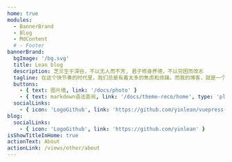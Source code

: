 ```yaml
---
home: true
modules:
  - BannerBrand
  - Blog
  - MdContent
  # - Footer
bannerBrand:
  bgImage: '/bg.svg'
  title: Lean blog 
  description: 芝兰生于深谷，不以无人而不芳, 君子修身养德，不以穷困而改志
  tagline: 在这个快节奏的时代里，我们总是有着太多的焦虑和烦躁。而我的博客，就是一个安静的角落，一片属于我自己的绿洲。我的博客是一个独特的空间，里面充满了诗情画意的文字，读着仿佛可以闻到淡淡的花香和清新的空气。在这里，我将用文字为你展示一个不同凡响的世界，一片领略美好的天堂。
  buttons:
    - { text: 图片墙, link: '/docs/photo' }
    - { text: markdown语法查阅, link: '/docs/theme-reco/home', type: 'plain' }
  socialLinks:
    - { icon: 'LogoGithub', link: 'https://github.com/yinlean/vuepress-reco-temp-app' }
blog:
  socialLinks:
    - { icon: 'LogoGithub', link: 'https://github.com/yinlean' }
isShowTitleInHome: true
actionText: About
actionLink: /views/other/about
---
```

